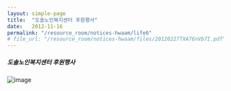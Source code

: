 ```yaml
---
layout: simple-page
title:  "도솔노인복지센터 후원행사"
date:   2012-11-16
permalink: "/resource_room/notices-hwaam/life6"
# file_url: "/resource_room/notices-hwaam/files/20120227TXA76nVb7I.pdf"
---
```


##### **도솔노인복지센터 후원행사**

![image]({{site.baseurl}}/resource_room/notices-hwaam/files/20121116.jpg)


